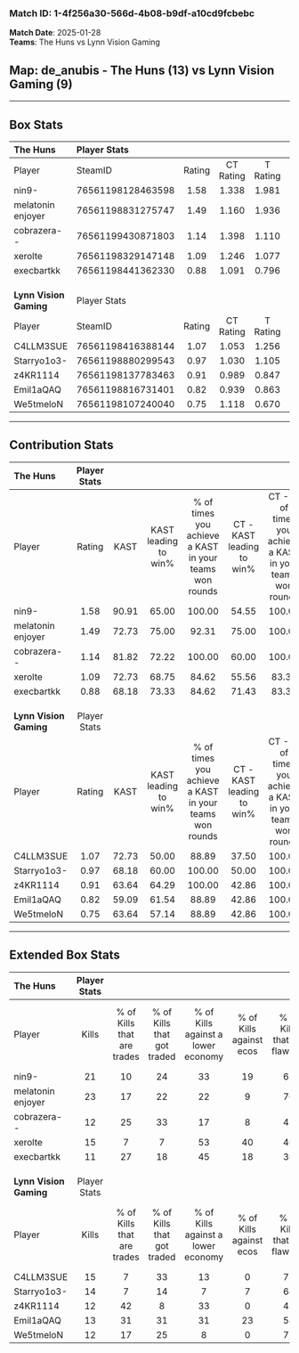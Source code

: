 ### Match ID: 1-4f256a30-566d-4b08-b9df-a10cd9fcbebc  
**Match Date**: 2025-01-28  
**Teams**: The Huns vs Lynn Vision Gaming  

## **Map**: de_anubis - The Huns (13) vs Lynn Vision Gaming (9)  
---  

## Box Stats  

| **The Huns**           | Player Stats      |        |           |          |       |       |       |         |        |      |     |
| :- | :- | :-: | :-: | :-: | :-: | :-: | :-: | :-: | :-: | :-: | :-: |
| Player                 | SteamID           | Rating | CT Rating | T Rating | KAST  |  ADR  | Kills | Assists | Deaths | K/D  | HS% |
| nin9-                  | 76561198128463598 |  1.58  |   1.338   |  1.981   | 90.91 | 87.6  |  21   |    4    |   11   | 1.91 | 42  |
| melatonin enjoyer      | 76561198831275747 |  1.49  |   1.160   |  1.936   | 72.73 | 104.1 |  23   |    5    |   15   | 1.53 | 78  |
| cobrazera--            | 76561199430871803 |  1.14  |   1.398   |  1.110   | 81.82 | 76.9  |  12   |   13    |   12   | 1.00 | 50  |
| xerolte                | 76561198329147148 |  1.09  |   1.246   |  1.077   | 72.73 | 69.8  |  15   |    6    |   14   | 1.07 | 53  |
| execbartkk             | 76561198441362330 |  0.88  |   1.091   |  0.796   | 68.18 | 65.1  |  11   |    5    |   14   | 0.79 | 54  |
|                        |                   |        |           |          |       |       |       |         |        |      |     |
|                        |                   |        |           |          |       |       |       |         |        |      |     |
|                        |                   |        |           |          |       |       |       |         |        |      |     |
| **Lynn Vision Gaming** | Player Stats      |        |           |          |       |       |       |         |        |      |     |
| Player                 | SteamID           | Rating | CT Rating | T Rating | KAST  |  ADR  | Kills | Assists | Deaths | K/D  | HS% |
| C4LLM3SUE              | 76561198416388144 |  1.07  |   1.053   |  1.256   | 72.73 | 88.9  |  15   |    8    |   18   | 0.83 | 53  |
| Starryo1o3-            | 76561198880299543 |  0.97  |   1.030   |  1.105   | 68.18 | 80.7  |  14   |    4    |   17   | 0.82 | 57  |
| z4KR1114               | 76561198137783463 |  0.91  |   0.989   |  0.847   | 63.64 | 55.6  |  12   |    6    |   12   | 1.00 | 41  |
| Emil1aQAQ              | 76561198816731401 |  0.82  |   0.939   |  0.863   | 59.09 | 64.8  |  13   |    5    |   17   | 0.76 | 61  |
| We5tmeloN              | 76561198107240040 |  0.75  |   1.118   |  0.670   | 63.64 | 55.8  |  12   |    2    |   18   | 0.67 | 50  |
---  

## Contribution Stats  

| **The Huns**           | Player Stats |       |                      |                                                        |                           |                                                             |                          |                                                            |
| :- | :-: | :-: | :-: | :-: | :-: | :-: | :-: | :-: |
| Player                 |    Rating    | KAST  | KAST leading to win% | % of times you achieve a KAST in your teams won rounds | CT - KAST leading to win% | CT - % of times you achieve a KAST in your teams won rounds | T - KAST leading to win% | T - % of times you achieve a KAST in your teams won rounds |
| nin9-                  |     1.58     | 90.91 |        65.00         |                         100.00                         |           54.55           |                           100.00                            |          77.78           |                           100.00                           |
| melatonin enjoyer      |     1.49     | 72.73 |        75.00         |                         92.31                          |           75.00           |                           100.00                            |          75.00           |                           85.71                            |
| cobrazera--            |     1.14     | 81.82 |        72.22         |                         100.00                         |           60.00           |                           100.00                            |          87.50           |                           100.00                           |
| xerolte                |     1.09     | 72.73 |        68.75         |                         84.62                          |           55.56           |                            83.33                            |          85.71           |                           85.71                            |
| execbartkk             |     0.88     | 68.18 |        73.33         |                         84.62                          |           71.43           |                            83.33                            |          75.00           |                           85.71                            |
|                        |              |       |                      |                                                        |                           |                                                             |                          |                                                            |
|                        |              |       |                      |                                                        |                           |                                                             |                          |                                                            |
|                        |              |       |                      |                                                        |                           |                                                             |                          |                                                            |
| **Lynn Vision Gaming** | Player Stats |       |                      |                                                        |                           |                                                             |                          |                                                            |
| Player                 |    Rating    | KAST  | KAST leading to win% | % of times you achieve a KAST in your teams won rounds | CT - KAST leading to win% | CT - % of times you achieve a KAST in your teams won rounds | T - KAST leading to win% | T - % of times you achieve a KAST in your teams won rounds |
| C4LLM3SUE              |     1.07     | 72.73 |        50.00         |                         88.89                          |           37.50           |                           100.00                            |          62.50           |                           83.33                            |
| Starryo1o3-            |     0.97     | 68.18 |        60.00         |                         100.00                         |           50.00           |                           100.00                            |          66.67           |                           100.00                           |
| z4KR1114               |     0.91     | 63.64 |        64.29         |                         100.00                         |           42.86           |                           100.00                            |          85.71           |                           100.00                           |
| Emil1aQAQ              |     0.82     | 59.09 |        61.54         |                         88.89                          |           42.86           |                           100.00                            |          83.33           |                           83.33                            |
| We5tmeloN              |     0.75     | 63.64 |        57.14         |                         88.89                          |           42.86           |                           100.00                            |          71.43           |                           83.33                            |
---  

## Extended Box Stats  

| **The Huns**           | Player Stats |                            |                            |                                    |                         |                              |                                 |        |                             |                                     |                          |                               |                            |
| :- | :-: | :-: | :-: | :-: | :-: | :-: | :-: | :-: | :-: | :-: | :-: | :-: | :-: |
| Player                 |    Kills     | % of Kills that are trades | % of Kills that got traded | % of Kills against a lower economy | % of Kills against ecos | % of Kills that are flawless | % of Kills that are close duels | Deaths | % of Deaths that get traded | % of Deaths against a lower economy | % of Deaths against ecos | % of Deaths that are flawless | % of Deaths that are close |
| nin9-                  |      21      |             10             |             24             |                 33                 |           19            |              67              |               10                |   11   |             18              |                 18                  |            0             |              73               |             0              |
| melatonin enjoyer      |      23      |             17             |             22             |                 22                 |            9            |              70              |                4                |   15   |             13              |                 13                  |            0             |              73               |             0              |
| cobrazera--            |      12      |             25             |             33             |                 17                 |            8            |              42              |               17                |   12   |             42              |                  8                  |            0             |              58               |             0              |
| xerolte                |      15      |             7              |             7              |                 53                 |           40            |              40              |                0                |   14   |             21              |                 14                  |            0             |              64               |             0              |
| execbartkk             |      11      |             27             |             18             |                 45                 |           18            |              36              |                0                |   14   |             21              |                 14                  |            0             |              50               |             7              |
|                        |              |                            |                            |                                    |                         |                              |                                 |        |                             |                                     |                          |                               |                            |
|                        |              |                            |                            |                                    |                         |                              |                                 |        |                             |                                     |                          |                               |                            |
|                        |              |                            |                            |                                    |                         |                              |                                 |        |                             |                                     |                          |                               |                            |
| **Lynn Vision Gaming** | Player Stats |                            |                            |                                    |                         |                              |                                 |        |                             |                                     |                          |                               |                            |
| Player                 |    Kills     | % of Kills that are trades | % of Kills that got traded | % of Kills against a lower economy | % of Kills against ecos | % of Kills that are flawless | % of Kills that are close duels | Deaths | % of Deaths that get traded | % of Deaths against a lower economy | % of Deaths against ecos | % of Deaths that are flawless | % of Deaths that are close |
| C4LLM3SUE              |      15      |             7              |             33             |                 13                 |            0            |              73              |                0                |   18   |             22              |                 22                  |            6             |              50               |             11             |
| Starryo1o3-            |      14      |             7              |             14             |                 7                  |            7            |              64              |                0                |   17   |             24              |                 24                  |            6             |              41               |             6              |
| z4KR1114               |      12      |             42             |             8              |                 33                 |            0            |              42              |                0                |   12   |              8              |                  8                  |            0             |              75               |             8              |
| Emil1aQAQ              |      13      |             31             |             31             |                 31                 |           23            |              54              |                8                |   17   |             18              |                 18                  |            0             |              59               |             6              |
| We5tmeloN              |      12      |             17             |             25             |                 8                  |            0            |              75              |                0                |   18   |             28              |                 11                  |            0             |              61               |             0              |
